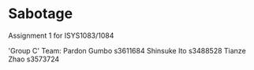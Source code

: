 # Sabotage
Assignment 1 for ISYS1083/1084

'Group C' Team:
Pardon Gumbo	s3611684
Shinsuke Ito	s3488528
Tianze Zhao		s3573724
